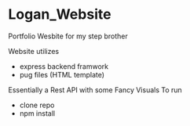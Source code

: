 # Logan_Website
Portfolio Wesbite for my step brother

Website utilizes
  - express backend framwork
  - pug files (HTML template) 

Essentially a Rest API with some Fancy Visuals
To run 
  - clone repo 
  - npm install 
